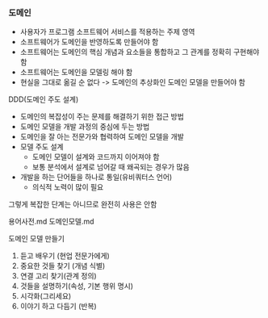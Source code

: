 ### 도메인
- 사용자가 프로그램 소프트웨어 서비스를 적용하는 주제 영역
- 소프트웨어가 도메인을 반영하도록 만들어야 함
- 소프트웨어는 도메인의 핵심 개념과 요소들을 통합하고 그 관계를 정확히 구현해야 함
- 소프트웨어는 도메인을 모델링 해야 함
- 현실을 그대로 옮길 순 없다 -> 도메인의 추상화인 도메인 모델을 만들어야 함

DDD(도메인 주도 설계)
- 도메인의 복잡성이 주는 문제를 해결하기 위한 접근 방법
- 도메인 모델을 개발 과정의 중심에 두는 방법
- 도메인을 잘 아는 전문가와 협력하여 도메인 모델을 개발 
- 모델 주도 설계
  - 도메인 모델이 설계와 코드까지 이어져야 함 
  - 보통 분석에서 설계로 넘어갈 때 왜곡되는 경우가 많음
- 개발을 하는 단어들을 하나로 통일(유비쿼터스 언어)
    - 의식적 노력이 많이 필요

그렇게 복잡한 단계는 아니므로 완전히 사용은 안함

용어사전.md
도메인모델.md

도메인 모델 만들기
1. 듣고 배우기 (현업 전문가에게)
2. 중요한 것들 찾기 (개념 식별)
3. 연결 고리 찾기(관계 정의)
4. 것들을 설명하기(속성, 기본 행위 명시)
5. 시각화(그리세요)
6. 이야기 하고 다듬기 (반복)